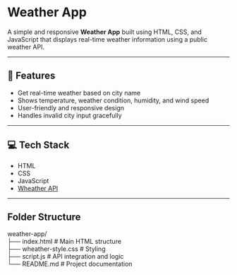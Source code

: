 # Weather App

A simple and responsive **Weather App** built using HTML, CSS, and JavaScript that displays real-time weather information using a public weather API.

---

## 🚀 Features

- Get real-time weather based on city name
- Shows temperature, weather condition, humidity, and wind speed
- User-friendly and responsive design
- Handles invalid city input gracefully

---

## 💻 Tech Stack

- HTML
- CSS
- JavaScript
- [Wheather API](https://api.openweathermap.org/data/2.5/weather?units=metric) 

---

## Folder Structure

weather-app/ <br>
├── index.html # Main HTML structure <br>
├── wheather-style.css # Styling <br>
├── script.js # API integration and logic <br>
└── README.md # Project documentation <br>

